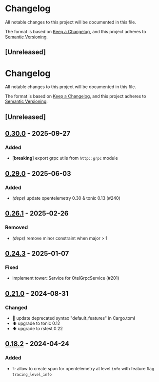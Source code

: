 # Changelog

All notable changes to this project will be documented in this file.

The format is based on [Keep a Changelog](https://keepachangelog.com/en/1.0.0/),
and this project adheres to [Semantic Versioning](https://semver.org/spec/v2.0.0.html).

## [Unreleased]
# Changelog
All notable changes to this project will be documented in this file.

The format is based on [Keep a Changelog](https://keepachangelog.com/en/1.0.0/),
and this project adheres to [Semantic Versioning](https://semver.org/spec/v2.0.0.html).

## [Unreleased]

## [0.30.0](https://github.com/davidB/tracing-opentelemetry-instrumentation-sdk/compare/tonic-tracing-opentelemetry-v0.29.1...tonic-tracing-opentelemetry-v0.30.0) - 2025-09-27

### <!-- 2 -->Added

- [**breaking**] export grpc utils from `http::grpc` module

## [0.29.0](https://github.com/davidB/tracing-opentelemetry-instrumentation-sdk/compare/tonic-tracing-opentelemetry-v0.28.1...tonic-tracing-opentelemetry-v0.29.0) - 2025-06-03

### <!-- 2 -->Added

- *(deps)* update opentelemetry 0.30 & tonic 0.13 (#240)

## [0.26.1](https://github.com/davidB/tracing-opentelemetry-instrumentation-sdk/compare/tonic-tracing-opentelemetry-v0.26.0...tonic-tracing-opentelemetry-v0.26.1) - 2025-02-26

### <!-- 3 -->Removed

- *(deps)* remove minor constraint when major > 1

## [0.24.3](https://github.com/davidB/tracing-opentelemetry-instrumentation-sdk/compare/tonic-tracing-opentelemetry-v0.24.2...tonic-tracing-opentelemetry-v0.24.3) - 2025-01-07

### <!-- 1 -->Fixed

- Implement tower::Service for OtelGrpcService (#201)

## [0.21.0](https://github.com/davidB/tracing-opentelemetry-instrumentation-sdk/compare/tonic-tracing-opentelemetry-v0.19.0...tonic-tracing-opentelemetry-v0.21.0) - 2024-08-31

### <!-- 4 -->Changed
- 💄 update deprecated syntax "default_features" in Cargo.toml
- ⬆️ upgrade to tonic 0.12
- ⬆️ upgrade to rstest 0.22

## [0.18.2](https://github.com/davidB/tracing-opentelemetry-instrumentation-sdk/compare/tonic-tracing-opentelemetry-v0.18.1...tonic-tracing-opentelemetry-v0.18.2) - 2024-04-24

### <!-- 2 -->Added
- ✨ allow to create span for opentelemetry at level `info` with feature flag `tracing_level_info`
